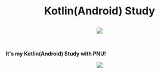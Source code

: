 # <p align="center">Kotlin(Android) Study</p>

<p align="center">
<img src="https://img.shields.io/badge/KOTLIN-7F52FF?style=for-the-badge&logo=kotlin&logoColor=black">
</p>
<br/>

__It's my Kotlin(Android) Study with PNU!__
  
<p align="center">
<img src="https://github-readme-stats.vercel.app/api?username=Jinseop-Sim&show_icons=true&theme=gruvbox&hide=["issues"]">
</p>

